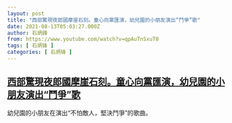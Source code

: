 ```yaml
---
layout: post
title: "西部驚現夜郎國摩崖石刻。童心向黨匯演，幼兒園的小朋友演出“鬥爭”歌"
date: 2021-08-13T05:03:27.000Z
author: 石炳鋒
from: https://www.youtube.com/watch?v=qpAuTnSxuT0
tags: [ 石炳锋 ]
categories: [ 石炳锋 ]
---
```

<!--1628831007000-->
[西部驚現夜郎國摩崖石刻。童心向黨匯演，幼兒園的小朋友演出“鬥爭”歌](https://www.youtube.com/watch?v=qpAuTnSxuT0)
------

<div>
幼兒園的小朋友在演出“不怕敵人，堅決鬥爭”的歌曲。
</div>
